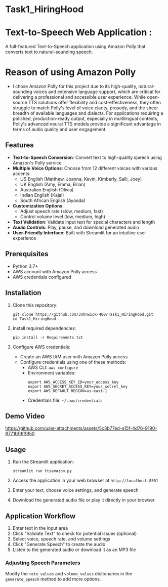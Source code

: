# Task1_HiringHood
# Text-to-Speech Web Application : 

A full-featured Text-to-Speech application using Amazon Polly that converts text to natural-sounding speech.

# Reason of using Amazon Polly
- I chose Amazon Polly for this project due to its high-quality, natural-sounding voices and extensive language support, which are critical for delivering a professional and accessible user experience. While open-source TTS solutions offer flexibility and cost-effectiveness, they often struggle to match Polly's level of voice clarity, prosody, and the sheer breadth of available languages and dialects. For applications requiring a polished, production-ready output, especially in multilingual contexts, Polly's advanced neural TTS models provide a significant advantage in terms of audio quality and user engagement.

## Features

- **Text-to-Speech Conversion**: Convert text to high-quality speech using Amazon's Polly service
- **Multiple Voice Options**: Choose from 12 different voices with various accents:
  - US English (Matthew, Joanna, Kevin, Kimberly, Salli, Joey)
  - UK English (Amy, Emma, Brian)
  - Australian English (Olivia)
  - Indian English (Kajal)
  - South African English (Ayanda)
- **Customization Options**:
  - Adjust speech rate (slow, medium, fast)
  - Control volume level (low, medium, high)
- **Text Validation**: Validate input text for special characters and length
- **Audio Controls**: Play, pause, and download generated audio
- **User-Friendly Interface**: Built with Streamlit for an intuitive user experience

## Prerequisites

- Python 3.7+
- AWS account with Amazon Polly access
- AWS credentials configured

## Installation

1. Clone this repository:
   ```
   git clone https://github.com/Johnwick-400/Task1_HiringHood.git
   cd Task1_HiringHood
   ```

2. Install required dependencies:
   ```
   pip install -r Requirements.txt
   ```

3. Configure AWS credentials:
   - Create an AWS IAM user with Amazon Polly access
   - Configure credentials using one of these methods:
     - AWS CLI: `aws configure`
     - Environment variables: 
       ```
       export AWS_ACCESS_KEY_ID=your_access_key
       export AWS_SECRET_ACCESS_KEY=your_secret_key
       export AWS_DEFAULT_REGION=us-east-1
       ```
     - Credentials file: `~/.aws/credentials`
## Demo Video

https://github.com/user-attachments/assets/5c3b77ed-a15f-4d76-9190-8771b19f3950

## Usage

1. Run the Streamlit application:
   ```
   streamlit run ttsamazon.py
   ```

2. Access the application in your web browser at `http://localhost:8501`

3. Enter your text, choose voice settings, and generate speech

4. Download the generated audio file or play it directly in your browser

## Application Workflow

1. Enter text in the input area
2. Click "Validate Text" to check for potential issues (optional)
3. Select voice, speech rate, and volume settings
4. Click "Generate Speech" to create the audio
5. Listen to the generated audio or download it as an MP3 file

### Adjusting Speech Parameters

Modify the `rate_values` and `volume_values` dictionaries in the `generate_speech` method to add more options.
